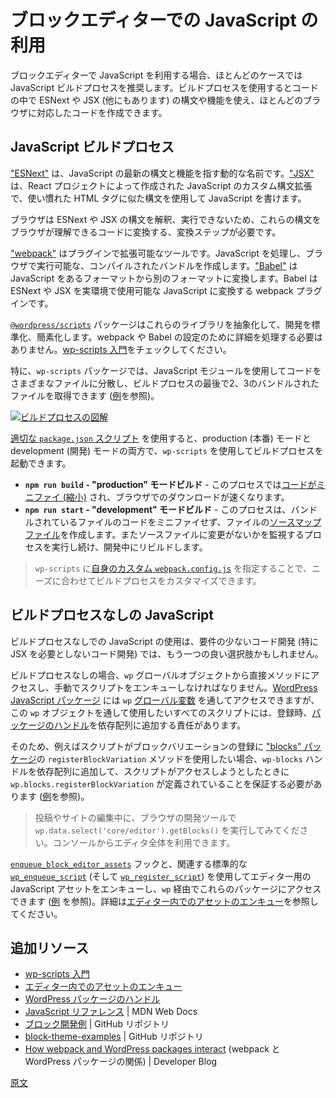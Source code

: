 <!-- 
# Working with Javascript for the Block Editor
 -->
# ブロックエディターでの JavaScript の利用

<!-- 
A JavaScript Build Process is recommended for most cases when working with Javascript for the Block Editor. With a build process, you'll be able to work with ESNext and JSX (among others) syntaxes and features in your code while producing code ready for the majority of the browsers.
 -->
ブロックエディターで JavaScript を利用する場合、ほとんどのケースでは JavaScript ビルドプロセスを推奨します。ビルドプロセスを使用するとコードの中で ESNext や JSX (他にもあります) の構文や機能を使え、ほとんどのブラウザに対応したコードを作成できます。

<!-- 
## JavaScript Build Process
 -->
## JavaScript ビルドプロセス

<!-- 
["ESNext"](https://developer.mozilla.org/en-US/docs/Web/JavaScript/JavaScript_technologies_overview#standardization_process) is a dynamic name that refers to Javascript's latest syntax and features. ["JSX"](https://react.dev/learn/writing-markup-with-jsx) is a custom syntax extension to JavaScript, created by React project, that allows you to write JavaScript using a familiar HTML tag-like syntax.
 -->
["ESNext"](https://developer.mozilla.org/en-US/docs/Web/JavaScript/JavaScript_technologies_overview#standardization_process) は、JavaScript の最新の構文と機能を指す動的な名前です。["JSX"](https://react.dev/learn/writing-markup-with-jsx) は、React プロジェクトによって作成された JavaScript のカスタム構文拡張で、使い慣れた HTML タグに似た構文を使用して JavaScript を書けます。

<!-- 
Browsers cannot interpret or run ESNext and JSX syntaxes, so a transformation step is needed to convert these syntaxes to code that browsers can understand.
 -->
ブラウザは ESNext や JSX の構文を解釈、実行できないため、これらの構文をブラウザが理解できるコードに変換する、変換ステップが必要です。

<!-- 
["webpack"](https://webpack.js.org/concepts/why-webpack/) is a pluggable tool that processes JavaScript and creates a compiled bundle that runs in a browser. ["Babel"](https://babeljs.io/) transforms JavaScript from one format to another. Babel is a webpack plugin to transform ESNext and JSX to production-ready JavaScript.
 -->
["webpack"](https://webpack.js.org/concepts/why-webpack/) はプラグインで拡張可能なツールです。JavaScript を処理し、ブラウザで実行可能な、コンパイルされたバンドルを作成します。["Babel"](https://babeljs.io/) は JavaScript をあるフォーマットから別のフォーマットに変換します。Babel は ESNext や JSX を実環境で使用可能な JavaScript に変換する webpack プラグインです。

<!-- 
[`@wordpress/scripts`](https://developer.wordpress.org/block-editor/reference-guides/packages/packages-scripts/) package abstracts these libraries away to standardize and simplify development, so you won’t need to handle the details for configuring webpack or babel. Check the [Get started with wp-scripts](https://developer.wordpress.org/block-editor/getting-started/devenv/get-started-with-wp-scripts/) intro guide.
 -->
[`@wordpress/scripts`](https://developer.wordpress.org/block-editor/reference-guides/packages/packages-scripts/) パッケージはこれらのライブラリを抽象化して、開発を標準化、簡素化します。webpack や Babel の設定のために詳細を処理する必要はありません。[wp-scripts 入門](https://ja.wordpress.org/team/handbook/block-editor/getting-started/devenv/get-started-with-wp-scripts/)をチェックしてください。

<!-- 
Among other things, with `wp-scripts` package you can use Javascript modules to distribute your code among different files and get a few bundled files at the end of the build process (see [example](https://github.com/WordPress/block-development-examples/tree/trunk/plugins/data-basics-59c8f8)).
 -->
特に、`wp-scripts` パッケージでは、JavaScript モジュールを使用してコードをさまざまなファイルに分散し、ビルドプロセスの最後で2、3のバンドルされたファイルを取得できます ([例](https://github.com/WordPress/block-development-examples/tree/trunk/plugins/data-basics-59c8f8)を参照)。

<!-- 
[![Build Process Diagram](https://developer.wordpress.org/files/2023/11/build-process.png)](https://excalidraw.com/#json=4aNG9JUti3pMnsfoga35b,ihEAI8p5dwkpjWr6gQmjuw "Open Build Process Diagram in Excalidraw")
 -->
[![ビルドプロセスの図解](https://developer.wordpress.org/files/2023/11/build-process.png)](https://excalidraw.com/#json=4aNG9JUti3pMnsfoga35b,ihEAI8p5dwkpjWr6gQmjuw "ビルドプロセスの図解を Excalidraw で開く")

<!-- 
With the [proper `package.json` scripts](https://developer.wordpress.org/block-editor/getting-started/devenv/get-started-with-wp-scripts/#basic-usage) you can launch the build process with `wp-scripts` in production and development mode:
 -->
[適切な `package.json` スクリプト](https://ja.wordpress.org/team/handbook/block-editor/getting-started/devenv/get-started-with-wp-scripts/#%E5%9F%BA%E6%9C%AC%E7%9A%84%E3%81%AA%E4%BD%BF%E3%81%84%E6%96%B9) を使用すると、production (本番) モードと development (開発) モードの両方で、`wp-scripts` を使用してビルドプロセスを起動できます。

<!-- 
- **`npm run build` for "production" mode build** - This process [minifies the code](https://developer.mozilla.org/en-US/docs/Glossary/Minification) so it downloads faster in the browser. 
- **`npm run start` for "development" mode build**  - This process does not minify the code of the bundled files, provides [source maps files](https://firefox-source-docs.mozilla.org/devtools-user/debugger/how_to/use_a_source_map/index.html) for them, and additionally continues a running process to watch the source file for more changes and rebuilds as you develop.
 -->
- **`npm run build` - "production" モードビルド** - このプロセスでは[コードがミニファイ (縮小)](https://developer.mozilla.org/en-US/docs/Glossary/Minification) され、ブラウザでのダウンロードが速くなります。
- **`npm run start` - "development" モードビルド** - このプロセスは、バンドルされているファイルのコードをミニファイせず、ファイルの[ソースマップファイル](https://firefox-source-docs.mozilla.org/devtools-user/debugger/how_to/use_a_source_map/index.html)を作成します。またソースファイルに変更がないかを監視するプロセスを実行し続け、開発中にリビルドします。

<!-- 
<div class="callout callout-tip">
    You can <a href="https://developer.wordpress.org/block-editor/reference-guides/packages/packages-scripts/#provide-your-own-webpack-config">provide your own custom <code>webpack.config.js</code></a> to <code>wp-scripts</code> to customize the build process to suit your needs 
</div>
 -->
>`wp-scripts` に<a href="https://developer.wordpress.org/block-editor/reference-guides/packages/packages-scripts/#provide-your-own-webpack-config">自身のカスタム `webpack.config.js`</a> を指定することで、ニーズに合わせてビルドプロセスをカスタマイズできます。

<!-- 
## Javascript without a build process
 -->
## ビルドプロセスなしの JavaScript

<!-- 
Using Javascript without a build process may be another good option for code developments with few requirements (especially those not requiring JSX). 
 -->
ビルドプロセスなしでの JavaScript の使用は、要件の少ないコード開発 (特に JSX を必要としないコード開発) では、もう一つの良い選択肢かもしれません。

<!-- 
Without a build process, you access the methods directly from the `wp` global object and must enqueue the script manually. [WordPress Javascript packages](https://developer.wordpress.org/block-editor/reference-guides/packages/) can be accessed through the `wp` [global variable](https://developer.mozilla.org/en-US/docs/Glossary/Global_variable) but every script that wants to use them through this `wp` object is responsible for adding [the handle of that package](https://developer.wordpress.org/block-editor/contributors/code/scripts/) to the dependency array when registered.
 -->
ビルドプロセスなしの場合、`wp` グローバルオブジェクトから直接メソッドにアクセスし、手動でスクリプトをエンキューしなければなりません。[WordPress JavaScript パッケージ](https://developer.wordpress.org/block-editor/reference-guides/packages/) には `wp` [グローバル変数](https://developer.mozilla.org/en-US/docs/Glossary/Global_variable) を通してアクセスできますが、この `wp` オブジェクトを通して使用したいすべてのスクリプトには、登録時、[パッケージのハンドル](https://ja.wordpress.org/team/handbook/block-editor/contributors/code/scripts/)を依存配列に追加する責任があります。

<!-- 
So, for example if a script wants to register a block variation using the `registerBlockVariation` method out of the ["blocks" package](https://developer.wordpress.org/block-editor/reference-guides/packages/packages-blocks/), the `wp-blocks` handle would need to get added to the dependency array to ensure that `wp.blocks.registerBlockVariation` is defined when the script tries to access it (see [example](https://github.com/wptrainingteam/block-theme-examples/blob/master/example-block-variation/functions.php)). 
 -->
そのため、例えばスクリプトがブロックバリエーションの登録に ["blocks" パッケージ](https://developer.wordpress.org/block-editor/reference-guides/packages/packages-blocks/)の `registerBlockVariation` メソッドを使用したい場合、`wp-blocks` ハンドルを依存配列に追加して、スクリプトがアクセスしようとしたときに `wp.blocks.registerBlockVariation` が定義されていることを保証する必要があります ([例](https://github.com/wptrainingteam/block-theme-examples/blob/master/example-block-variation/functions.php)を参照)。

<!-- 
<div class="callout callout-tip">
    Try running <code>wp.data.select('core/editor').getBlocks())</code> in your browser's dev tools while editing a post or a site. The entire editor is available from the console.
</div>
 -->
> 投稿やサイトの編集中に、ブラウザの開発ツールで `wp.data.select('core/editor').getBlocks()` を実行してみてください。コンソールからエディタ全体を利用できます。

<!-- 
Use [`enqueue_block_editor_assets`](https://developer.wordpress.org/reference/hooks/enqueue_block_editor_assets/) hook coupled with the standard [`wp_enqueue_script`](https://developer.wordpress.org/reference/functions/wp_enqueue_script/) (and [`wp_register_script`](https://developer.wordpress.org/reference/functions/wp_register_script/)) to enqueue javascript assets for the Editor with access to these packages via `wp` (see [example](https://github.com/wptrainingteam/block-theme-examples/tree/master/example-block-variation)). Refer to [Enqueueing assets in the Editor](https://developer.wordpress.org/block-editor/how-to-guides/enqueueing-assets-in-the-editor/) for more info.
 -->
[`enqueue_block_editor_assets`](https://developer.wordpress.org/reference/hooks/enqueue_block_editor_assets/) フックと、関連する標準的な [`wp_enqueue_script`](https://developer.wordpress.org/reference/functions/wp_enqueue_script/) (そして [`wp_register_script`](https://developer.wordpress.org/reference/functions/wp_register_script/)) を使用してエディター用の JavaScript アセットをエンキューし、`wp` 経由でこれらのパッケージにアクセスできます ([例](https://github.com/wptrainingteam/block-theme-examples/tree/master/example-block-variation) を参照)。詳細は[エディター内でのアセットのエンキュー](https://ja.wordpress.org/team/handbook/block-editor/how-to-guides/enqueueing-assets-in-the-editor/)を参照してください。

<!-- 
## Additional resources
 -->
## 追加リソース

<!-- 
- [Get started with wp-scripts](https://developer.wordpress.org/block-editor/getting-started/devenv/get-started-with-wp-scripts/) 
- [Enqueueing assets in the Editor](https://developer.wordpress.org/block-editor/how-to-guides/enqueueing-assets-in-the-editor/) 
- [Wordpress Packages handles](https://developer.wordpress.org/block-editor/contributors/code/scripts/) 
- [Javascript Reference](https://developer.mozilla.org/en-US/docs/Web/JavaScript) | MDN Web Docs
- [block-development-examples](https://github.com/WordPress/block-development-examples) | GitHub repository
- [block-theme-examples](https://github.com/wptrainingteam/block-theme-examples) | GitHub repository
- [How webpack and WordPress packages interact](https://developer.wordpress.org/news/2023/04/how-webpack-and-wordpress-packages-interact/) | Developer Blog
 -->
- [wp-scripts 入門](https://ja.wordpress.org/team/handbook/block-editor/getting-started/devenv/get-started-with-wp-scripts/)
- [エディター内でのアセットのエンキュー](https://ja.wordpress.org/team/handbook/block-editor/how-to-guides/enqueueing-assets-in-the-editor/)
- [WordPress パッケージのハンドル](https://ja.wordpress.org/team/handbook/block-editor/contributors/code/scripts/)
- [JavaScript リファレンス](https://developer.mozilla.org/en-US/docs/Web/JavaScript) | MDN Web Docs
- [ブロック開発例](https://github.com/WordPress/block-development-examples) | GitHub リポジトリ
- [block-theme-examples](https://github.com/wptrainingteam/block-theme-examples) | GitHub リポジトリ
- [How webpack and WordPress packages interact](https://developer.wordpress.org/news/2023/04/how-webpack-and-wordpress-packages-interact/) (webpack と WordPress パッケージの関係) | Developer Blog

[原文](https://github.com/WordPress/gutenberg/blob/trunk/docs/getting-started/fundamentals/javascript-in-the-block-editor.md)